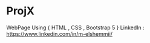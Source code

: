 # ProjX
WebPage Using { HTML , CSS , Bootstrap 5 }
LinkedIn : https://www.linkedin.com/in/m-elshemmii/
